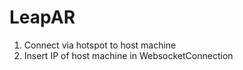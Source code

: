 # LeapAR

1) Connect via hotspot to host machine
2) Insert IP of host machine in WebsocketConnection
